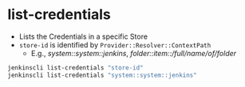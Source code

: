 # list-credentials

- Lists the Credentials in a specific Store
- `store-id` is identified by `Provider::Resolver::ContextPath`
  - E.g., _system::system::jenkins_, _folder::item::/full/name/of/folder_

```sh
jenkinscli list-credentials "store-id"
jenkinscli list-credentials "system::system::jenkins"
```
